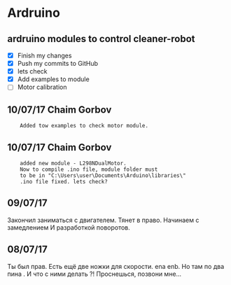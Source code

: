# Ardruino
## ardruino modules to control cleaner-robot
- [x] Finish my changes
- [X] Push my commits to GitHub
- [X] lets check
- [X] Add examples to module
- [ ] Motor calibration

## 10/07/17  Chaim Gorbov
```
	Added tow examples to check motor module.
```

## 10/07/17  Chaim Gorbov
``` 
	added new module - L298NDualMotor.
	Now to compile .ino file, module folder must
	to be in "C:\Users\user\Documents\Arduino\libraries\"
	.ino file fixed. lets check?
```

## 09/07/17
 Закончил заниматься с двигателем. Тянет в право. Начинаем с замедлением И разработкой поворотов.

## 08/07/17
 Ты был прав. Есть ещё две ножки для скорости. ena enb. Но там по два пина . И что с ними делать ?! Проснешься, позвони мне...
